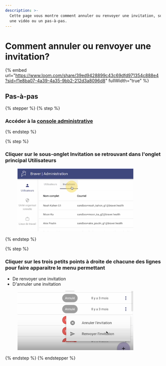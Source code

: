 ```yaml
---
description: >-
  Cette page vous montre comment annuler ou renvoyer une invitation, soit avec
  une vidéo ou un pas-à-pas.
---
```


# Comment annuler ou renvoyer une invitation?

{% embed url="https://www.loom.com/share/39ed9428899c43c69dfd971354c888e4?sid=f1e8ba07-4a39-4a35-9bb2-212d3a8096d8" fullWidth="true" %}

## Pas-à-pas

{% stepper %}
{% step %}
### Accéder à la [console administrative](https://admin.braver.net)
{% endstep %}

{% step %}
### Cliquer sur le sous-onglet Invitation se retrouvant dans l'onglet principal Utilisateurs

<div align="left"><figure><img src="../../.gitbook/assets/CleanShot 2025-01-04 at 09.42.38@2x.png" alt="" width="375"><figcaption></figcaption></figure></div>
{% endstep %}

{% step %}
### Cliquer sur les trois petits points à droite de chacune des lignes pour faire apparaitre le menu permettant

* De renvoyer une invitation
* D'annuler une invitation

<div align="left"><figure><img src="../../.gitbook/assets/CleanShot 2025-01-04 at 09.24.40@2x (1).png" alt="" width="375"><figcaption></figcaption></figure></div>
{% endstep %}
{% endstepper %}


